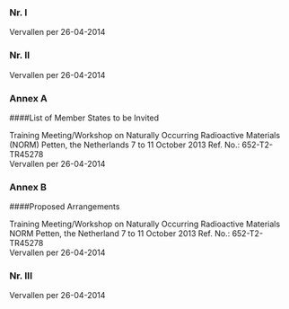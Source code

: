 <meta http-equiv='Content-Type' content='text/html; charset=utf-8' />


### Nr.  I  
Vervallen per 26-04-2014 

### Nr.  II  
Vervallen per 26-04-2014 

### Annex  A  

####List of Member States to be Invited

Training Meeting/Workshop on Naturally Occurring Radioactive Materials (NORM) Petten, the Netherlands 7 to 11 October 2013 Ref. No.: 652-T2-TR45278  
Vervallen per 26-04-2014 

### Annex  B  

####Proposed Arrangements

Training Meeting/Workshop on Naturally Occurring Radioactive Materials NORM Petten, the Netherland 7 to 11 October 2013 Ref. No.: 652-T2-TR45278  
Vervallen per 26-04-2014 

### Nr.  III  
Vervallen per 26-04-2014 

